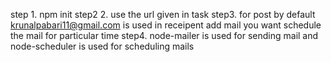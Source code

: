 step 1. npm init
step2 2. use the url given in task
step3. for post by default krunalpabari11@gmail.com is used in receipent add mail you want schedule the mail for particular time
step4. node-mailer is used for sending mail and node-scheduler is used for scheduling mails
